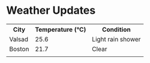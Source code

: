 # Weather Updates

<!-- WEATHER-UPDATE-START -->
<table><tr><th>City</th><th>Temperature (°C)</th><th>Condition</th></tr><tr><td>Valsad</td><td>25.6</td><td>Light rain shower</td></tr><tr><td>Boston</td><td>21.7</td><td>Clear</td></tr><tr><td></td><td></td><td></td></tr></table>
<!-- WEATHER-UPDATE-END -->
